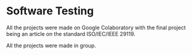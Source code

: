 # Software Testing
All the projects were made on Google Colaboratory with the final project being an article on the standard ISO/IEC/IEEE 29119.

All the projects were made in group.
